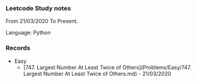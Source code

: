 ### Leetcode Study notes

From 21/03/2020 To Present.

Language: Python

### Records

* Easy
    * [747. Largest Number At Least Twice of Others](Problems/Easy/747. Largest Number At Least Twice of Others.md) - 21/03/2020
